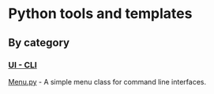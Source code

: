# Python tools and templates

## By category

### [UI - CLI](ui/readme.md)

[Menu.py](ui/menu.py) - A simple menu class for command line interfaces.

